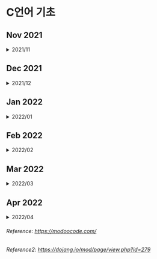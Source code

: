 # C언어 기초

## Nov 2021

<details>
<summary>2021/11</summary>
<div markdown="1">

<details>
<summary>11/01</summary>
<div markdown="1">

### 21-11-01 
1. C언어의 정의
2. 기수법 / 2진수 ↔ 10진수 ↔ 16진수 변환 / bit, byte, word, double word (메모리 단위)
3. 변수 - 정수형, 실수형 / 메모리 주소 / 변수 이름 주의사항
4. 연산자 - 산술, 대입, 비트, 쉬프트 / 연산 우선 순위 / 2의 보수 / 정수 오버플로우
5. scanf
6. if / if ~ else
7. for / while / do ~ while

</div>
</details>

<details>
<summary>11/02</summary>
<div markdown="1">

### 21-11-02
1. switch, case
2. 형 변화(캐스팅), 부동 소수점, 정규화
3. 배열(Array), 소수(Prime Number), 상수(Constant)</br>
  ※ 배열의 원소에 접근할 때 **우리가 참조하는 원소의 위치가 배열의 크기 보다 작은지 확인**

  </br>3-1. 소수  
  1과 자신을 제외한 약수가 하나도 없는 수  
  >**※ 배열의 원소의 수를 변수 크기 지정 시 특정한 값이 들어있는 변수를 사용할 수 없다.**
  ``` c
  int total = 3;
  int arr[total];
  ```
  _위와 같이 사용시 에러 발생_

  </br>3-2. 상수  
  처음 정의 시 값이 바로 주어지고, 값의 변경이 불가능하다.  
  >**※ 배열의 크기를 상수로 지정할수 없다.**
  
  </br>3-3. 변수 및 배열을 초기화 하지 않고 사용 시 에러 발생  
  >예외)
  ```c
  int arr[3] = {1};
  →/* compiler */→
  int arr[3] = {1, 0, 0};
  ```
  >**※ 특별히 초기화 하지 않은 원소들에는 0이 자동으로 들어가게 된다.**

</div>
</details>

<details>
<summary>11/03</summary>
<div markdown="1">

### 21-11-03
1. 배열 연습문제(/src/modoocode)  
1-1. 입력받은 학생들의 성적은 내림차순으로 정렬  
<br>1-2. 입력받은 학생들의 성적을 막대 그래프로 표현 (해결 x)

</div>
</details>

<details>
<summary>11/04</summary>
<div markdown="1">

### 21-11-04
1. 다차원 배열
  - 2차원 배열
  - 3차원 이상의 고차원 배열

  </br>1-1. 2차원 배열
    ```c
    int arr[3][2];
    ```
    > 위 배열을 그림으로 보면 아래와 같다

|`arr[0]`|`arr[1]`|`arr[2]`|
|:---:|:---:|:---:|
|↓|↓|↓|
|`arr[0][0]`|`arr[1][0]`|`arr[2][0]`|
|`arr[0][1]`|`arr[1][1]`|`arr[2][1]`|

→ ```arr[m][n];``` 과 같이 배열을 선언한다면(m, n은 임의의 정수값), m × n 개의 변수를 가지는 배열을 선언한 것이다. 

- 2차원 배열이나 1차원 배열 모두 메모리 상에서 연속적으로 존재 (메모리는 항상 1차원)

|메모리|
|---|
|`arr[0][0]`|
|`arr[0][1]`|
|`arr[0][2]`|
|`arr[1][0]`|
|`arr[1][1]`|
|`arr[1][2]`|
|`arr[2][0]`|
|`arr[2][1]`|
|`arr[2][2]`|

- 하지만 2차원 배열을 생각할 때 해당 원소들이 아래 표처럼 2차원 공간상에 배치 되어 있다고 생각할 수 있다.

|`arr[0][0]` 1|`arr[0][1]` 2|`arr[0][2]` 3|
|---|---|---|
|`arr[1][0]` 4|`arr[1][1]` 5|`arr[1][2]` 6|
|`arr[0][1]` 7|`arr[1][1]` 8|`arr[2][2]` 9|

※ **일차원 배열은 한 개의 인덱스로 원소에 접근하는 것**이고, **이차원 배열은 두 개의 인덱스로 원소에 접근하는 것**이다.

</div>
</details>

<details>
<summary>11/05</summary>
<div markdown="1">

### 21-11-05
1. 2차원 배열 실습(/src/modoocode)
2. 배열 정의  
`int arr[2][3] = {1,2,3,4,5,6};`  
`int arr[2][3] = {{1,2,3},{4,5,6}};`  
`int arr[] = {1,2,3,4};` = 
`int arr[4] = {1,2,3,4};`
> 위와 같이 정의 가능하다.

`int arr[];`
>하지만 위와 같이 정의 하는것은 불가능하다. 위처럼 배열을 정의한다면 컴파일러는 우리가 어떠한 크기의 배열을 정의하고 싶은지 모르기 때문에 오류가 발생한다.

  2-1. 2차원 배열의 정의  
  `int arr[][3] = {4,5,6}, [7,8,9}};`
  >비어있는 대괄호 안은 '2'가 들어간다.

  `int arr[][2] = {1,2},{3,4},{5,6},{7}};`
  >배열 정의 시 `arr[][2]`라고 했기 때문에 무조건 원소가 2인 1차원 배열들이 생기게 된다. 즉 7이 속한 1차원 배열에는 원소가 한 개인 것이 아니라 마치 `arr[3] = {1}`고 해도 상관 없는 것 처럼 8번째 원소가 들어갈 자리를 비워 놓게 되어 틀린 문장이 아니다.

  `int arr[2][] = {{4,5,6},{7,8,9}}`
  >**다차원 배열의 경우 맨 앞의 크기를 제외한 나머지 크기들을 정확히 지정해줘야 오류가 발생하지 않는다.**

3. 3차원, 그 이후 차원의 배열들

- 3차원 배열(그 이후)의 정의는 2차원 배열과 거의 동일

>일차원 배열은 한 개의 값(x)으로 원소에 접근하는 것이고, 이차원 배열은 두 개의 값(x,y)으로 원소에 접근하는 것이다!  
->  
3차원 배열은 세 개의 값(x,y,z)로 원소에 접근한다.

</div>
</details>

<details>
<summary>11/06</summary>
<div markdown="1">

### 21-11-06
~~1. 포인터~~  
- 1차원 배열 기초 연습 문제(/src/CodeUp)

</div>
</details>

<details>
<summary>11/07</summary>
<div markdown="1">

### 21-11-07
- 일주일치 복습 및 내용 정리/이해

</div>
</details>

<details>
<summary>11/08</summary>
<div markdown="1">

### 21-11-08
- 2차원 배열 기초 연습 문제
(/src/CodeUp)

</div>
</details>

<details>
<summary>11/09</summary>
<div markdown="1">

### 21-11-09
- 포인터
  >포인터 : 메모리 상에 위치한 특정한 데이터의 (시작) **주소값**을 보관하는 변수

  - (포인터에 주소값이 저장되는 데이터의 형) *(포인터의 이름);

  `int *p;`

  - (포인터에 주소값이 저장되는 데이터의 형)* (포인터의 이름);

  `int* p;`

  -> 포인터 p는 int형 데이터의 주소값을 저장하는 변수

- & 연산자
  - 변수 a의 주소값을 알고 싶다면 `&a` 로 쓰면 된다.
  
  >& 연산자를 사용하여 특정한 데이터의 메모리 상의 주소값을 알 수 있다.

</div>
</details>

<details>
<summary>11/10</summary>
<div markdown="1">

### 21-11-10
- **포인터는 특정한 데이터의 주소값을 보관한다. 이 때 포인터는 주소값을 보관하는 데이터의 형에 *를 붙임으로써 정의되고, &연산자로 특정한 데이터의 메모리 상의 주소값을 알아올 수 있다.**
</br></br>
- \* 연산자
  - 주소값에서 해당 주소값에 대응되는 데이터를 가져오는 연산자
</br> -> '_나에게 저장된 주소값에 해당하는 데이터로 생각하세요'_

int 변수 a / 포인터 p
</br>-> 포인터 p에 변수 a의 주소값이 저장되어 있다면, **포인터 p는 변수 a를 가리킨다.** (_포인터 또한 엄연한 변수_이기 때문에 특정한 메모리 공간을 차지한다.)

- 포인터도 타입이 있다.
- 포인터도 변수이기 때문에 포인터에 들어간 주소값이 바뀔 수 있다.

</div>
</details>

<details>
<summary>11/11</summary>
<div markdown="1">

### 21-11-11
- 포인터는 특정한 데이터의 메모리 상의 (시작) 주소값을 보관하는 변수

- 상수 포인터
  - 상수: 어떠한 데이터를 상수로 만들기 위해 `const` 키워드를 붙이면 된다. </br> -> '이 데이터의 내용은 절대로 바뀔수 없다!'
  </br>→→ '절대로 바뀌지 않을 것 같은 값에는 무조건 `const` 키워드를 붙여주는 습관'을 가져야한다.  
</br>
- `const int *`의 의미는 `const int`형 변수를 가리키는게 아니라 `int`형 변수를 가리키는데, **그 값을 절대로 바꾸지 말라**라는 의미 이다.

</div>
</details>

<details>
<summary>11/12</summary>
<div markdown="1">

### 21-11-12
~~포인터 덧셈~~  
11-09 ~ 11-11 까지의 포인터 복습

</div>
</details>

<details>
<summary>11/13</summary>
<div markdown="1">

### 21-11-13
- 11-11 참조(상수 포인터 부분)

```c
/* 상수 포인터? */
#include <stdio.h>
int main() {
  int a;
  int b;
  const int* pa = &a;

  *pa = 3;  // 올바르지 않은 문장
  pa = &b;  // 올바른 문장
  return 0;
}
```

```c
const int* pa = &a;
// int* pa와 같이 정의해도 int *pa와 같음
```

- `const int*`는 `const int`형 변수를 가리키는 것이 아니라 `int`형 변수를 가리키는데, **그 값을 절대로 바꾸지 말라**는 의미이다.  
즉, `pa`는 어떠한 `int`형 변수를 가리키고 있는데 `const`가 붙었으므로 `pa`가 가리키는 변수의 값은 절대로 바뀌면 안된다.

→ `a` 자체는 변수이므로 값이 자유롭게 변경 될 수 있다.  
`pa`를 통해서 `a`를 간접적으로 가리킬 때에는 컴퓨터가 **'아, 내가 `const`인 변수를 가리키고 있구나'** 라고 생각하기 때문에(`const int*` 로 포인터를 정의했기때문) 값을 바꿀 수 없다.

</div>
</details>

<details>
<summary>11/14</summary>
<div markdown="1">

### 21-11-14
- [11-11](#21-11-11) / [11-13](#21-11-13) 참조

```c
/* 상수 포인터? */
#include <stdio.h>
int main() {
  int a;
  int b;
  int* const pa = &a;

  *pa = 3;  // 올바른 문장
  pa = &b;  // 올바르지 않은 문장

  return 0;
}
```

- 위 코드에서는 `const`키워드가 `int*`앞에 있는것이 아니라 `int*`와 `pa`사이에 놓이고 있다.

- 포인터에는 가리키는 데이터의 주소값, 즉 `a`의 주소값이 `pa`에 저장 된다. 따라서, 이 `pa`가 `const`라는 의미는 `pa`의 값이 절대로 바뀔 수 없다는 것인데, `pa`는 포인터가 가리키는 변수의 주소값이 들어 있으므로 `pa`가 처음에 가리키는것(`a`)말고 다른것은 절대로 건드릴 수 없다는 것이다.

```c
*pa = 3; //올바른 문장
```

- pa가 가리키는 값을 바꾸면 안된다는 말은 안했기 때문에 위 문장은 가능하다.

</div>
</details>

<details>
<summary>11/15</summary>
<div markdown="1">

### 21-11-15
- 포인터 덧셈, 뺄셈

```c
#include <stdio.h>
int main() {
  int a;
  int* pa = &a;

  printf("pa의 값: %p \n", pa);

  printf("(pa + 1)의 값 : %p \n", pa + 1); // 포인터의 덧셈

  printf("(pa - 1)의 값 : %p \n", pa - 1); // 포인터의 뺄셈

  return 0;
}
```

- int가 4바이트이기 때문에 pa + 1는 주소값에 4가 더해져서 출력된다.

- int가 아닌 char, double을 사용하더라도 그에 맞게 1바이트, 8바이트 더해지게 된다.

- 위 코드에서 뺄셈의 경우에도 4가 빠지게 된다.

※ C에서는 두 포인터끼리의 덧셈을 허용하지 않는다.  
-> 두 변수의 메모리 주소를 더해서 나오는 값은 이전에 포인터들이 가리키던 두 변수와 관계없는 메모리 속의 임의 지점이다.

- 배열과 포인터

  - 배열은 **변수가 여러개 모인 것으로 생각할 수 있다.**

  - 배열들의 각 원소는 메모리 상에 연속되게 놓인다.

  ```c
  int arr[10] = {1, 2, 3, 4, 5, 6, 7, 8, 9, 10};
  ```

  이라고 정의한다면 ![array.webp](./src/img/array.webp) 위 사진에서 볼 수 있듯, 메모리 상에 연속된 형태로 나타나게 된다. 한개의 원소는 int형 변수이기 때문에 4바이트를 차지하게 된다.

</div>
</details>

<details>
<summary>11/16</summary>
<div markdown="1">

### 21-11-16

~~배열과 포인터 2 (예정)~~
- 휴식일

</div>
</details>

<details>
<summary>11/17</summary>
<div markdown="1">

### 21-11-17
- 배열과 포인터2
  - 포인터로도 배열의 원소에 쉽게 접근할 수 있다.  
  -> 배열의 시작 부분을 가리키는 포인터를 정의한 뒤에 포인터에 1을 더하면 그 다음 원소를 가르킨다.

  - 포인터는 자신이 가리키는 데이터의 '형'의 크기를 곱한 만큼 덧셈을 수행하기 때문  

  ※ 되돌아보기: **배열의 각 원소는 하나의 변수로 생각할 수 있다.**

```c
#include <stdio.h>
int main() {
  int arr[10] = {1, 2, 3, 4, 5, 6, 7, 8, 9, 10};
  int* parr;

  parr = &arr[0];

  printf("arr[3] = %d , *(parr + 3) = %d \n", arr[3], *(parr + 3));
  return 0;
}
```
>*를 이용하여 원소들과 똑같은 역할 수행이 가능하다.

- 배열에서 배열의 이름은 배열의 첫 번째 원소의 주소값을 나타낸다.
이때, 배열의 이름이 배열의 첫 번째 원소를 가리키는 포인터는 ***아니다!***


</div>
</details>

<details>
<summary>11/18</summary>
<div markdown="1">

### 21-11-18
배열 = 배열 / 포인터 = 포인터  
-> 배열의 이름과 첫 번째 원소의 주소값은 엄밀히 다른 것이다.  

(`sizeof`사용 시 배열은 배열의 실제 크기가 나오는 반면, 포인터는 배열 자체 크기가 아닌 포인터의 크기를 알려줌)

- 배열의 이름이 `sizeof` 연산자나 주소값 연산자(`&`)와 사용될 때(예를 들어 `&arr`)의 경우를 제외하고는, **배열의 이름을 사용 시 암묵적으로 첫 번째 원소를 가리키는 포인터로 타입 변환된다.**

- [] 연산자?
  - ex) arr[3] = *(arr + 3)로 바뀌어서 처리됨.
  - 3[arr] -> *(3 + arr)로 바꿔짐.
   따라서, arr[3]과 동일한 결과를 출력한다.

- 포인터의 정의

```c
int* p;
int *p;
/*두 가지 모두 가능하나, 아래 형식을 권장함.*/

int *p, *q, *r; // 올바른 문장
int* p, q, r; // 틀린 문장

// p만 int를 가리키는 포인터, q, r은 평볌한 int형 변수가 된다.
```

</div>
</details>

<details>
<summary>11/19</summary>
<div markdown="1">

### 21-11-19
> 이전 내용
- 배열은 배열이고, 포인터는 포인터이다. 다만;
  - `sizeof`와 주소값 연산자와 함꼐 사용할 때를 제외하면, 배열의 이름은 첫 번째 원소를 가리킨다.
   - `arr[i]`와 같은 문장은 사실 컴파일러에 의해 `*(arr + i)`로 변환된다.

---

- 1차원 배열 가리키기

```c
#include <stdio.h>

int main() {
  int arr[3] = {1, 2, 3};
  int *parr;

  parr = arr; // parr = &arr[0]; 과 동일

  printf("arr[1] : %d \n", arr[1]);
  printf("parr[1] : %d \n", parr[1]);
  return 0;
}
```
---
```c
#include <stdio.h>
int main() {
  int arr[10] = {100, 98, 97, 95, 89, 76, 92, 96, 100, 99};

  int* parr = arr;
  int sum = 0;

  while (parr - arr <= 9) {
    sum += (*parr);
    parr++;
  }

  printf("내 시험 점수 평균 : %d \n", sum / 10);
  return 0;
}
```

※ 포인터 연산에서 1 증가 시킨다면, `parr`에 저장된 주소값에 1을 더하는것이 아니라 `1 *`(포인터가 가리키는 타입의 크기)가 더해진다.

- 여기서 `parr`을 따로 선언한 이유는 `arr`를 증가 시켜서 `*(arr)`로 접근 할 수 없기 때문이다. (아래 코드 참고)

```c
#include <stdio.h>
int main() {
  int arr[10] = {100, 98, 97, 95, 89, 76, 92, 96, 100, 99};

  arr++;  // 오류
  return 0;
}
```

- 배열의 이름이 첫 번째 원소를 가리키는 포인터로 타입 변경 된다고 했을 때, 단순히 배열의 첫 번째 원소를 가리키는 주소값 그 자체가 될 뿐이다.


- 따라서, `arr++`문장은 C컴파일러 입장에서 `(0x7fff1234)++;`를 수행한 것인데, 이는 말이 되지 않는 문장이다.

</div>
</details>

<details>
<summary>11/20</summary>
<div markdown="1">

### 21-11-20
- 포인터의 포인터
  - `int **p;` -> `int`를 가리키는 포인터를 가리키는 포인터

```c
// 예제
#include <stdio.h>
int main() {
  int a;
  int *pa;
  int **ppa;

  pa = &a;
  ppa = &pa;

  a = 3;

  printf("a: %d // *pa : %d // **ppa : %d \n", a, *pa, **ppa);
  //*pa = a, **ppa = *(*ppa) = *pa = a
  printf("&a: %p // pa : %p // *ppa : %p \n", &a, pa, *ppa);
  //pa = &a, *ppa = pa = &a
  printf("&pa: %p // ppa : %p \n", &pa, ppa);
  //ppa = &pa
}

// 같은 행에 있는 값들이 모두 같음
```

> 위 관계를 그림으로 나타내면 아래와 같다.

![PP.webp](./src/img/PP.webp)

- 배열 이름의 주소값
  > **이전 내용**  
   배열 이름에 `sizeof`연산자와 주소값 연산자를 사용할 때 빼고는 전부 다 포인터로 암묵적 변환이 이루어진다.

```c
#include <stdio.h>

int main() {
  int arr[3] = {1, 2, 3};
  int (*parr)[3] = &arr;

  printf("arr[1] : %d \n", arr[1]);
  printf("parr[1] : %d \n", (*parr)[1]);
}
``` 

- `&arr`의 의미?  
  -> `arr`는 `int *`로 암묵적 변환된다고 했으니까 `&arr`는 `int **`가 되는것이 ***아니다!***  
암묵적 변환은 주소값 연산자가 왔을 때는 이루어지지 않는다.

-> `arr`는 **크기가 3인 배열**이기 때문에 `&arr`를 보관할 포인터는 **크기가 3인 배열을 가리키는 포인터**가 되어야 한다.

> ※ `parr`를 정의할 때 `*parr`를 꼭 `()`로 감싸야 한다. 괄호를 뺀다면 `int *parr[3]`과 같이 되어, 컴파일러가 `int *` 원소 3개를 가지는 배열을 정의한 것으로 오해하게 된다.

</div>
</details>

<details>
<summary>11/21~26</summary>
<div markdown="1">

### 21-11-21 ~ 21-11-26
  - 휴식(안경 파손, 수리 중)

</div>
</details>

<details>
<summary>11/27</summary>
<div markdown="1">

### 21-11-27
- 배열 이름의 주소값
  - 배열 이름에 `sizeof`연산자를 사용할 때 빼고는 전부 포인터로 암묵적 변환이 이루어진다.  
  _※ 암묵적 변환은 주소값 연산자가 왔을 때에는 이루어 지지 않는다._
  


</div>
</details>

<details>
<summary>11/28</summary>
<div markdown="1">

### 21-11-28
- 2차원 배열의 [] 연산자


</div>
</details>

<details>
<summary>11/29</summary>
<div markdown="1">

### 21-11-29
- 포인터의 형(type)을 결정짓는 두 가지 요소
  
- 포인터 배열


</div>
</details>

<details>
<summary>11/30</summary>
<div markdown="1">

### 21-11-30
- 포인터 복습


</div>
</details>

</div>
</details>

## Dec 2021

<details>
<summary>2021/12</summary>
<div markdown="1">

<details>
<summary>12/01</summary>
<div markdown="1">
  
### 21-12-01
- 포인터 복습
  
  
</div>
</details>

<details>
<summary>12/02</summary>
<div markdown="1">
  
### 21-12-02
- function (1)
  
  
</div>
</details>

<details>
<summary>12/03</summary>
<div markdown="1">
  
### 21-12-03
- function (1)
  - `main` 함수
  
  
</div>
</details>

<details>
<summary>12/04</summary>
<div markdown="1">

### 21-12-04
- function (2)
  
  
</div>
</details>

<details>
<summary>12/05</summary>
<div markdown="1">

### 21-12-05
- function (2)
  - 함수의 원형
  
  
</div>
</details>

<details>
<summary>12/06</summary>
<div markdown="1">

### 21-12-06
- function (3)
  
  
</div>
</details>

<details>
<summary>12/07</summary>
<div markdown="1">

### 21-12-07
- function (3)
  - 함수 포인터
  
  
</div>
</details>

<details>
<summary>12/08</summary>
<div markdown="1">

### 21-12-08
- function 복습
  
  
</div>
</details>

<details>
<summary>12/09</summary>
<div markdown="1">

### 21-12-09
- function 복습
  
  
</div>
</details>

<details>
<summary>12/10</summary>
<div markdown="1">

### 21-12-10
- 배열 + 포인터 + function
  
  
</div>
</details>

<details>
<summary>12/11~12</summary>
<div markdown="1">

### 21-12-11~12
- day off
  
  
</div>
</details>

<details>
<summary>12/13~12/31</summary>
<div markdown="1">

### 21-12-13 ~ 21-12-31
 - 사지방 고장
  
  
</div>
</details>

</div>
</details>


## Jan 2022

<details>
<summary>2022/01</summary>
<div markdown="1">

<details>
<summary>01/01</summary>
<div markdown="1">

- 배열

</div>
</details>

<details>
<summary>01/02</summary>
<div markdown="1">

- 배열 및 포인터

</div>
</details>

<details>
<summary>01/03</summary>
<div markdown="1">

- 배열 및 포인터

</div>
</details>

<details>
<summary>01/04</summary>
<div markdown="1">

- 포인터

</div>
</details>

<details>
<summary>01/05</summary>
<div markdown="1">

- 포인터

</div>
</details>

<details>
<summary>01/06</summary>
<div markdown="1">

- 포인터

</div>
</details>

<details>
<summary>01/07</summary>
<div markdown="1">

- 포인터

</div>
</details>

<details>
<summary>01/08</summary>
<div markdown="1">

- 포인터

</div>
</details>

<details>
<summary>01/09</summary>
<div markdown="1">

- function

</div>
</details>

<details>
<summary>01/10 ~ 01/16</summary>
<div markdown="1">

- 사지방 고장

</div>
</details>

</div>
</details>

## Feb 2022

<details>
<summary>2022/02</summary>
<div markdown="1">

<details>
<summary>02/25</summary>
<div markdown="1">

### 돌고돌아 포인터
- 메모리 상에 위치한 특정한 데이터의 (시작) 주소값을 보관하는 변수

- &연산자 - 피연산자의 주소값을 불러옴

- *연산자  
ex)
```c
p = &a;// 포인터 p는 변수 a를 가리킨다.
*p = 3; ( a = 3; ) //동일한 의미
```

</div>
</details>

<details>
<summary>02/27</summary>
<div markdown="1">

### 이어서 포인터
- 포인터의 타입  
ex)
```c
int a;
int *p; // 포인터가 가리키는 데이터 타입(여기서는 int형)
p = &a; // 메모리에서 차지하는 모든 주소들의 위치가 들어있는 것이 아니라 '시작주소'만 들어있다
*p = 4;
```
- 포인터는 **변수**다  
-> 포인터에 들어간 주소값이 바뀔 수 있다.


- 상수 포인터
> - 상수: `const`사용, 값 변경 절대 불가능  
> - 포인터에 const 사용 가능

</div>
</details>

<details>
<summary>02/28</summary>
<div markdown="1">

### 또 포인터
- `const int *pa = &a`
  > - `pa`가 가리키는 변수의 값은 절대로 바뀔 수 없다  
  > - `a` 자체는 값이 자유롭게 변경 될 수 있다

- `int *const pa = &a;`
  > - pa가 처음 가리키는 것(a의 주소값) 말고 다른 것은 절대 바꿀 수 없다.

- 포인터 덧셈
  - 포인터 + 정수(1,2...) = 포인터의 형(int, double..)만큼 주소값에 더해짐
  - _포인터끼리의 덧셈은 허용하지 않으나 뺄셈은 허용함_

- 포인터의 대입
  - 포인터의 형이 같다면 포인터를 대입할 수 있다.


- 배열과 포인터
  - 배열은 **변수가 여러개 모인 것으로 생각할 수 있다**
  - 배열들의 각 원소는 메모리 상에 연속되게 놓인다  
 > → 포인터로도 배열의 원소에 접근이 가능하다  
>배열의 시작 부분을 가리키는 포인터를 정의한 뒤에 포인터에 1을 더하면 그 다음 원소를 가리킨다. (데이터의 형에 따라 다름)

- **배열의 이름**은 **배열의 첫 번째 원소의 주소값**을 나타내고 있다
  > 배열의 이름이 배열의 첫 번째 원소를 가리키는 포인터는 _**아니다!**_

- 배열은 배열, 포인터는 포인터
  - sizeof 연산자를 통해 배열과 포인터의 크기를 알아냈을 때
    - 배열의 경우 그 배열의 **실제 크기**가 나온다.
    - 반면 포인터의 경우 단순히 포인터의 크기를 알려준다.

→ 배열의 이름과 첫 번째 원소의 주소값은 엄밀히 **다른 것**이다.
> C언어 상에서 배열의 이름이 sizeof 연산자나 주소값 연산자(&)와 사용될 경우를 제외하면, **배열의 이름을 사용시 암묵적으로 첫 번째 원소를 가리키는 포인터로 타입 변환되기 때문**

- [] 연산자
```c
/* [] 연산자 */
#include <stdio.h>
int main() {
  int arr[5] = {1, 2, 3, 4, 5};

  printf("a[3] : %d \n", arr[3]);
  printf("*(a+3) : %d \n", *(arr + 3));
  return 0;
}
```
- 
  - `arr`는 `+`연산자와 사용되기 때문에 첫 번째 원소를 가리키는 포인터로 변환됨
  - 위 코드에서 arr[3] = *(arr + 3)으로 변환되어 처리
  
    - 3[arr] = *(3 + a)도 가능

- 포인터 정의
  - `int* p;`
  - `int *p;`
  - 모두 사용 가능 하나 아래 형식을 더 많이 씀
    - `int *p, *q, *r;`과 같이 여러개의 변수를 선언
    - `int* p, q, r;` 이때, p만 int를 가리키는 포인터이고, q,r은 평범한 int형 변수

</div>
</details>

</div>
</details>


## Mar 2022

<details>
<summary>2022/03</summary>
<div markdown="1">

<details>
<summary>03/01</summary>
<div markdown="1">

### 마지막 포인터

- 복습
  -  `int arr[3];` 배열을 정의 `int *parr;` 포인터를 정의  
-> `parr = arr;` // parr = &arr[0];과 동일

- 1차원 배열 가리키기
  - 배열 arr를 선언하고, arr++를 하게 되면 오류가 생긴다. 그 이유는 배열의 이름이 첫 번째 원소를 가리키는 포인터로 타입 변경 된다고 했을 때, 이는 단순히 배열의 첫 번째 원소를 가리키는 주소값 그 자체가 될 뿐이기 때문이다.
  - 위 내용을 C컴파일러 입장에서 봤을 때, `(0x7fff1324)++;` 를 수행한것과 같다. 말이 되지 않는 문장이다.

- 포인터의 포인터
  - `int **p;` = int를 가리키는 포인터를 가리키는 포인터
 
- 배열 이름의 주소값
```c
int arr[3] = {1, 2, 3};
int (*parr)[3] = &arr;
```
- - arr는 크기가 3인 배열, &arr를 보관할 포인터는 **크기가 3인 배열을 가리키는 포인터**가 되어야한다.
  - parr을 정의할 때 *parr을 꼭 ()로 감싸야 하는데, 괄호를 빼면 `int *parr[3]` 로 되어 C컴파일러가 `int *` 원소 3개를 가지는 배열을 정의한 것으로 오해하게 된다.
  - parr은 _크기가 3인 배열을 가리키는 포인터_이기 때문에 배열을 직접 나타내기 위해서 *연산자를 통해 원래의 arr를 참조해야한다. (*parr)[1] = arr[1]
  - parr과 arr는 같은 값을 가진다.
    - arr와 parr 모두 배열의 첫 번째 원소의 주소값을 출력하나, 두 개의 타입은 다르다.  
    => arr자체가 어떤 메모리 공간에 존재하는 것이 아니기 때문이다.
  
</div>
</details>

<details>
<summary>03/02</summary>
<div markdown="1">

### 진짜 마지막 포인터..

- 2차원 배열의 []연산자
  - 1차원 배열이 여러 개 있다고 생각하면 된다.  
  => 컴퓨터 메모리 구조는 1차원이기 때문에 2차원 배열은 항상 선형으로 존재한다.
  - arr[0] = arr[0][0] / arr[1] = arr[1][0]  
  => 1차원 배열과 마찬가지로 sizeof나 주소값 연산자와 사용되지 않을 경우, **`arr[0]`은 `arr[0][0]`을 가리키는 포인터로 암묵적 타입 변환되고, `arr[1]`은 `arr[1][0]`을 가리키는 포인터로 타입 변환된다**
  > 1차원 배열 int arr[]에서 arr와 &arr[0]은 그 자체로 완전 다른 것이었던 것처럼, 2차원 배열 int arr[][]에서 arr[0]과 &arr[0][0] 또한 다르다. 다만 암묵적으로 타입 변환 시에 같은 것을 변환할 뿐이다.
  - sizeof 사용 시, 2차원 배열의 열의 개수를 계산할 수 있다.  
=> sizeof(arr[0])을 하면 0번째 행의 길이(총 열의 개수)가 나온다.  
=> 총 행의 개수는 전체 크기를 열의 크기로 나눈 것이다.
  - arr[0][0]의 형이 int이므로 arr[0]은 int *형이 되고, arr[1]또한 int *형이 된다.
  > 그러나 int*를 가리키는 포인터는 int**이나, **arr는 int **형이 되지 않는다.**  
  > int **형은 배열의 원소에 자유롭게 접근할 수 없다.

</div>
</details>

<details>
<summary>03/03</summary>
<div markdown="1">

### 끝나지 않는 포인터

- 포인터의 형(type)을 결정짓는 두 가지 요소
  - int arr[10] 이라는 배열에서 x번째 원소의 주소값을 알아내는 방법
    - 배열의 시작주소를 그냥 arr라 한다면 arr[x]의 주소값은 `arr + 4x` 로 나타낼 수 있다.
  - int arr[a][b] 라는 2차원 배열의 경우, arr[x][y]의 주소값 구하는 방법
    - 앞서 int arr[a][b]는 int arr[b] 짜리 배열이 메모리에 a개 존재하는 것이라고 설명했다. 따라서 arr[x][0]의 주소값은 x번째 int arr[b]짜리 배열이 된다.
    - arr[x][0]의 주소값은 `arr + 4bx` 가 된다.  arr[b] 배열의 크기는 4b이니까 x번째 배열의 시작주소는 4bx이기 때문
    - 따라서 arr[x][y]의 시작 주소값은 `arr + 4bx + 4y` 가 된다.
    - 여기서 중요한 점은 arr[x][y]의 주소값을 정확히 계산하기 위해서는 x, y 뿐만 아니라 b가 뭔지 알아야 한다.
    - 따라서 2차원 배열을 가리키는 포인터를 통해서 원소들을 정확히 접근하기 위해서는;
    1. 가리키는 원소의 크기 (여기서는 4)
    2. b의 값
    - 위 두 정보가 포인터의 타입에 명시되어 있어야 컴파일러가 원소에 올바르게 접근할 수 있다.


</div>
</details>

<details>
<summary>03/04</summary>
<div markdown="1">

### 진짜 진짜 마지막 포인터

- `int (*parr)[3]; // 배열의 형 (*포인터 이름)[2차원 배열의 열 개수]`
  - **parr은 크기가 3인 배열을 가리키는 포인터를 의미**
  - 1차원 배열에서 배열의 이름이 첫 번째 원소를 가리키는 포인터로 타입 변환이 된 것처럼, 2차원 배열에서 배열의 이름이 첫번째 **행**을 가리키는 포인터로 타입 변환이 되어야 한다. 이때, 첫 번째 행은 크기가 3인 1차원 배열이다.

- 포인터 배열
  - 배열 포인터는 배열을 가리키는 포인터
  - 포인터 배열은 포인터들을 모아놓은 배열
  > 용어는 언제나 뒷부분이 진짜라고 생각하면 된다. 즉, **포인터 배열은 배열이고, 배열 포인터는 포인터이다.**
  - 배열의 형을 `int*` 로도 할 수 있다. 즉, `int*` 배열에서 각각의 원소를 포인터로 취급할 수 있다.
```c
arr[0] = &a;
arr[1] = &b;
arr[2] = &c;
```
- - 위 문장에서 각각의 원소는 int형 변수 a, b, c를 가리키게 된다.
  - arr[0]에는 변수 a의 주소가, arr[1]에는 변수 b의 주소, arr[2]에는 변수 c의 주소가 각각 들어간다.

</div>
</details>

<details>
<summary>03/05</summary>
<div markdown="1">

### 함수 Function

- 함수의 시작
  - 함수의 정의(definition)
    - `int print() {}`
    1. 위 함수는 int형의 정보를 반환한다. (return)
    2. 함수의 이름뒤에 () 꼭 붙여야 한다.
    3. 함수의 이름 역시 변수의 이름 조건과 동일하다.
  - `{}`부분은 함수의 **몸체(body)**라고 부른다.
  - 함수를 불러내는 방법 (보통 **호출한다(call)**라고 표현함)
    
  - 함수의 종료는 두 가지 형태로 있을 수 있다.
    1. 반환이 되어 종료를 하게 된다.
    2. 함수의 끝 부분까지 실행하여 종료되는 것이다.
  - 한가지 중요한 사실은 return을 실행면 함수는 무조건 종료되어 함수를 호출하였던 부분으로 돌아간다는 점이다.

- 메인(main) 함수
  - 메인 함수가 리턴하는 데이터는 운영체제가 받아들인다.
  - 정상 종료 시 0 리턴, 비정상 종료 시 1 리턴

- 함수의 인자
  - 각 함수는 별개의 함수이기 때문에 각각의 함수에서 쓰이는 변수들을 사용할 수 없다.
  - **인자(argument, 혹은 매개변수(parameter))**
  - s함수를 호출할 때, s함수 안에서 정의된 avg라는 변수에 `매개변수(parameter)`의 값을 전달하겠다. -> `s(parameter);`
  - 호출자(caller), 함수를 호출하는 문장
    1. 각 함수 내부에서 선언된 변수들은 이름은 같지만 **서로 다른 변수** 이고, 메모리 상의 **다른 위치**를 점유하고 있다.
    2. **값**이 전달 된다.
    3. main, b 함수가 있을 때, b에서 변수의 값을 아무리 바꿔도 main함수의 변수에는 전혀 영향을 주지 않는다. 왜냐하면 b함수의 변수는 단지 **main 함수의 변수와 같은 값을 가진 채로 초기화된 메모리 상의 또다른 변수**이기 때문이다.

- 다른 함수에서 정의된 변수의 값을 수정하는 함수는 포인터를 이용하면 된다.

</div>
</details>

<details>
<summary>03/06</summary>
<div markdown="1">

### Function(1) 문제 풀기
[function(1) prob.1.c](https://github.com/kou466/study/blob/main/src/modoocode/MagicBox.c)  
[function(1) Prob.2.c](https://github.com/kou466/study/blob/main/src/modoocode/function(1)%20Prob.2.c)  
[function(1) Prob.3.c](https://github.com/kou466/study/blob/main/src/modoocode/function(1)%20Prob.3.c)  
[function(1) Prob.4.c](https://github.com/kou466/study/blob/main/src/modoocode/function(1)%20Prob.4.c)  

</div>
</details>

<details>
<summary>03/07</summary>
<div markdown="1">

### 함수 Function 2

- 포인터 복습
  - 특정한 변수의 메모리 상의 주소값을 저장하는 변수
  - int형 변수의 주소값을 저장하면 int*
  - char형 변수는 char*
  - 단항 연산자 *를 이용하여 자신이 가리키는 변수를 지칭할 수 있다.
  - & 연산자를 이용하여 특정한 변수의 조건을 알아낼 수 있다.


- 포인터로 받는 인자
```c
/* 드디어 써먹는 포인터 */
#include <stdio.h>
int change_val(int *pi) { // pi는 i의 주소값을 가짐
  printf("----- chage_val 함수 안에서 -----\n");
  printf("pi 의 값 : %p \n", pi);
  printf("pi 가 가리키는 것의 값 : %d \n", *pi);
  // * 연산자 : '내가 가지는 주소값에 해당하는 변수를 의미해라' -> *pi는 pi가 가리키는 i를 의미함

  *pi = 3; // pi가 가리키고 있는 변수(i)의 값을 3으로 변경

  printf("----- change_val 함수 끝~~ -----\n");
  return 0;
}
int main() {
  int i = 0;

  printf("i 변수의 주소값 : %p \n", &i);
  printf("호출 이전 i 의 값 : %d \n", i);
  change_val(&i); // i라는 변수의 '주소값'을 인자로 전달
  printf("호출 이후 i 의 값 : %d \n", i);

  return 0;
}
```
> **어떠한 함수가 특정한 타입의 변수/배열의 값을 바꾸려면 함수의 인자는 반드시 그 타입을 가리키는 포인터를 이용해야 한다**

- 함수의 원형(prototype)
  - 소스 코드의 제일 윗 부분에 함수의 원형을 추가
  > 대부분 함수를 main함수의 뒤에 정의하고 원형을 앞에 추가하는 것을 선호함


- 배열을 인자로 받기
```c
// 배열을 인자로 받아 그 배열의 각 원소의 값을 1씩 증가시키는 함수

#include <stdio.h>

int add_number(int *parr); // 1차원 배열을 가리키는 포인터는 int* 형 -> *parr은 arr를 가리킴
int main() {
  int arr[3];
  int i;

  /* 사용자로 부터 3 개의 원소를 입력 받는다. */
  for (i = 0; i < 3; i++) {
    scanf("%d", &arr[i]);
  }

  add_number(arr); // arr는 배열의 시작 주소 값을 가지고 있다. arr = &arr[0]

  printf("배열의 각 원소 : %d, %d, %d", arr[0], arr[1], arr[2]);

  return 0;
}
int add_number(int *parr) {
  int i;
  for (i = 0; i < 3; i++) {
    parr[i]++; 
  }
  return 0;
}
```
- Function(2) 문제 풀기

</div>
</details>

<details>
<summary>03/08</summary>
<div markdown="1">

### 함수 Function 3

- 복습
  - 어떠한 함수가 특정한 타입의 변수/배열의 값을 바꾸려면 함수의 인자는 반드시 특정한 타입을 가리키는 포인터 형을 이용해야 한다.


- 더블 포인터 인자
  - int* 타입을 가리키는 포인터의 타입은 int** 이다.
```c
/* 눈 돌아가는 예제. 포인터가 가리키는 변수를 서로 바꾼다.  */
#include <stdio.h>

int pswap(int **pa, int **pb);
int main() {
  int a, b;
  int *pa, *pb;

  pa = &a;
  pb = &b;

  printf("pa 가 가리키는 변수의 주소값 : %p \n", pa);
  printf("pa 의 주소값 : %p \n \n", &pa);
  printf("pb 가 가리키는 변수의 주소값 : %p \n", pb);
  printf("pb 의 주소값 : %p \n", &pb);

  printf(" ------------- 호출 -------------- \n");
  pswap(&pa, &pb);
  printf(" ------------- 호출끝 -------------- \n");

  printf("pa 가 가리키는 변수의 주소값 : %p \n", pa);
  printf("pa 의 주소값 : %p \n \n", &pa);
  printf("pb 가 가리키는 변수의 주소값 : %p \n", pb);
  printf("pb 의 주소값 : %p \n", &pb);
  return 0;
}
int pswap(int **ppa, int **ppb) {
  int *temp = *ppa;

  printf("ppa 가 가리키는 변수의 주소값 : %p \n", ppa);
  printf("ppb 가 가리키는 변수의 주소값 : %p \n", ppb);

  *ppa = *ppb;
  *ppb = temp;

  return 0;
}
```
- 위 코드 이해하기

  ---
- 더블 포인터 복습하기
  - **더블 포인터는 싱글 포인터의 주소 값을 저장하기 위한 포인터이다.**
```c
#include <stdio.h>

int main()
{
    int *numPtr1;     // 단일 포인터 선언
    int **numPtr2;    // 이중 포인터 선언
    int num1 = 10;

    numPtr1 = &num1;    // num1의 메모리 주소 저장 

    numPtr2 = &numPtr1; // numPtr1의 메모리 주소 저장

    printf("%d\n", **numPtr2);    // 20: 포인터를 두 번 역참조하여 num1의 메모리 주소에 접근

    return 0;
}
```
- 포인터도 실제로는 변수이기 때문에 메모리 주소를 구할 수 있다.

  하지만 포인터의 메모리 주소는 일반 포인터에 저장할 수 없고, `int **numPtr2;` 처럼 이중 포인터에 저장 해야 한다.
- 여기서 이중 포인터 numPtr2를 끝까지 따라가서 실제 값을 가져오려면 *변수 앞에 역참조 연산자를 두 번 사용하면 된다.*

  즉, 역참조를 두 번 하므로 numPtr2 ← numPtr1 ← num1 과 같은 모양이 되고 num1 의 값을 가져올 수 있다.

> 위 코드를 그림으로 보면 아래와 같다.

![doublePointer](./src/img/doublePointer.png)

</div>
</details>

<details>
<summary>03/09</summary>
<div markdown="1">

### 함수 Function 3 및 어제자 복습

- 2차원 배열을 인자로 받는 함수
```c
/* 2 차원 배열의 각 원소를 1 씩 증가시키는 함수 */
#include <stdio.h>
/* 열의 개수가 2 개인 이차원 배열과, 총 행의 수를 인자로 받는다. */
int add1_element(int (*arr)[2], int row);
// 열의 개수가 2개인 2차원 배열을 가리키는 포인터, 함수의 행의 수를 받는 인자

int main() {
  int arr[3][2];
  int i, j;

  for (i = 0; i < 3; i++) {
    for (j = 0; j < 2; j++) {
      scanf("%d", &arr[i][j]);
    }
  }

  add1_element(arr, 3);

  for (i = 0; i < 3; i++) {
    for (j = 0; j < 2; j++) {
      printf("arr[%d][%d] : %d \n", i, j, arr[i][j]);
    }
  }
  return 0;
}
int add1_element(int (*arr)[2], int row) {
  int i, j;
  for (i = 0; i < row; i++) {
    for (j = 0; j < 2; j++) {
      arr[i][j]++;
    }
  }

  return 0;
}
```
- 인자를 받는 것이 어렵게 느껴지기에, **함수의 인자의 경우에만** 아래 형태로 표현이 가능하다.
```c
int add1_element(int (*arr)[2], int row);
/*================동일=================*/
int add1_element(int arr[][2], int row);
```
> 만약 `int parr[][3] = arr;`의 문장을 이용했다면 컴퓨터는 parr을 '열의 개수가 3개이고 행의 개수는 정해지지 않은 배열'이라고 생각하여 오류를 내게된다.

- 다차원 배열의 인자도 정의 가능하다.
```c
int multi(int (*arr)[3][2][5]) {
  arr[1][1][1][1] = 1;
  return 0;
}
/*=============혹은=============*/
int multi(int arr[][3][2][5]) {
  arr[1][1][1][1] = 1;
  return 0;
}
```

- 상수인 인자
  - 상수로 인자를 받아들이는 경우 대부분은 함수를 호출해도 그 인자의 값이 바뀌지 않는 경우에 자주 사용한다.
  - ex) `int read_val(const int val);`
 
- 함수 포인터
  - 메모리 상에 올라간 함수의 시작 주소를 가리키는 역할을 하게 된다.
  - 함수 포인터가 함수를 가리키기 위해서는 그 함수의 시작 주소값을 알아야 하는데, 배열과 마찬가지로 **함수의 이름이 바로 함수의 시작 주소값**이다.
```c
/* 함수 포인터 */
#include <stdio.h>

int max(int a, int b);
int main() {
  int a, b;
  int (*pmax)(int, int); // 함수 포인터 pmax의 정의
  pmax = max; // max함수와 pmax의 정의가 일치하므로, max함수의 시작 주소값을 pmax에 대입할 수 있다.

  scanf("%d %d", &a, &b);
  printf("max(a,b) : %d \n", max(a, b));
  printf("pmax(a,b) : %d \n", pmax(a, b));
  // pmax는 max함수를 가리키므로 pmax를 통해 max함수가 할 수 있었던 모든 작업들을 할 수 있다.
  
  return 0;
}
int max(int a, int b) {
  if (a > b)
    return a;
  else
    return b;

  return 0;
}
```
- - 함수 포인터의 정의
    - 함수 포인터의 일반적인 정의
  >(함수의 리턴형) (*포인터 이름) (첫번째 인자 타입, 두번째 인자 타입, ...)  
  >만일 인자가 없다면 괄호 안을 비워두면 된다. 즉, int (*a)() 와 같이 하면 된다.

  - max함수와 donothing함수가 함수 포인터 pfunc와 정의가 일치하면 pfunc는 *두 개의 함수를 가리킬 수 있다.*
  - 인자의 형이 무엇인지 알기 힘든 경우가 있다.
    - ex) `int increase(int (*arr)[3], int row);`
    - 특정한 타입의 인자를 판별하는 일은 단순히 변수의 이름만을 빼버리면 된다.
    - 첫 번째 인자의 형은 `int (*)[3]`
    - 두 번째 인자의 형은 `int`
    - 즉 increase 함수를 가리키는 함수 포인터의 원형은 아래와 같다.
    - `int (*pfunc)(int (*)[3], int);`

</div>
</details>

<details>
<summary>03/10-11</summary>
<div markdown="1">

### 문제

- [function(3) prob.1.c](https://github.com/kou466/study/blob/main/src/modoocode/function(3)%20prob.1.c)  

</div>
</details>

<details>
<summary>03/13-14</summary>
<div markdown="1">
  
### 문자열 String

- 컴퓨터는 문자열을 문자들의 배열, 즉 char 배열에 저장한다.

- 널 - 종료 문자열 (Null-terminated string)
  - `char s[3];` 이렇게 문자열 s를 정의했을 때 불편함이 생긴다. 문자열을 이용할 때 마다 문자열의 길이를 알아야 하기 때문이다.
  - 위에 대한 대안으로 문자열의 끝에 **여기 까지가 문자열이다** 라고 알려주는 종료 문자를 넣은것이다.
  - 종료 문자는 아스키 값이 0이고, '\0'라고 나타낸다. 이때, 문자 '0'과 헷갈려서는 안된다.(문자 '0'은 아스키값이 48임)
  - 이 종료 문자를 가리켜서 널(Null)이라고 부른다.
 
  - Null문자가 들어갈 공간이 있어야 하기 때문에 3글자라도 배열은 4칸이 필요하다.

```c
// null_1부터 null_3까지 모두 동일하다.
char null_1 = '\0';
char null_2 = 0;
char null_3 = (char)NULL;

// sentence_4에서 Null값을 넣어줘야 하기때문에 문자의 개수보다 배열의 크기를 1 크게 해야한다.
char sentence_1[4] = {'P', 's', 'i', '\0'};
  char sentence_2[4] = {'P', 's', 'i', 0};
  char sentence_3[4] = {'P', 's', 'i', (char)NULL};
  char sentence_4[4] = {"Psi"};
  // sentence_4는 배열의 시작점을 가리키고 있으니 출력문에 바로 사용 가능하다.
  printf("sentence_4 : %s \n", sentence_4);
```
|`""`|`''`|
|---|---|
|큰 따옴표는 문자열 (한 개 이상의 문자)를 지정할 때 사용된다. </br> 예) "abd", "asdfasdf", "sentence", "a" 등|작은 따옴표는 한 개의 문자를 지정할 때 사용된다. </br> 예) 'a', 'b', '\0' (틀린 표현: 'abc', 'ab', 'cd' 등|

```c
/* 포인터 간단 복습 */
#include <stdio.h>
int main() {
  char word[30] = {"long sentence"};
  char *str = word;

  printf("%s \n", str);

  return 0;
}
```

- char*를 이용해서 char 배열을 가리킬 수 있기에, str이라는 char를 가리키는 포인터가 배열 word를 가리키고 있다.

- 문자열 바꾸기도 가능하다.
  - `char word[] = {"long sentence"};` 이 문장에서 '[]' 안 원소의 개수는 컴파일러가 알아서 원소의 수를 세어넣는다.
  - 이때 `word[0] = 'a';` 와 같은 식으로 문자열을 바꿀 수 있다.

</div>
</details>

<details>
<summary>03/18</summary>
<div markdown="1">  

### 문자열 String (1)

- 특정 문자열에 들어있는 문자의 개수를 세는 법
```c
#include <stdio.h>
int str_length(char *str);
int main() {
  char str[] = {"What is your name?"};

  printf("이 문자열의 길이 : %d \n", str_length(str));

  return 0;
}
int str_length(char *str) {
  int i = 0;
  while (str[i]) {
    i++;
  }

  return i;
}
```
> 일차원 배열을 가리키는 포인터는 `(그 배열의 형)*`

- - `str_length`라는 함수에서 while문의 조건 부분을 보면 str[i]가 0이 될때 까지 i의 값을 계속 증가 시킨다고 되어있다.
  - 문자열에서 0이 되는 순간은 NULL문자일때이다. 즉, 문자열의 끝 부분에 도달했을 때 0이 되는 것이기 때문에 i에는 맨 마지막의 NULL문자를 제외한 나머지 문자들의 총 개수가 된다.


- 문자열 입력받기
```c
/* 문자열 입력 */
#include <stdio.h>
int main() {
  char words[30]; // 최대 29글자 까지 저장할 수 있는 문자 배열 : 마지막에 NULL이 들어가기 때문에 30자가 아님

  printf("30 자 이내의 문자열을 입력해주세요! : ");
  scanf("%s", words);

  printf("문자열 : %s \n", words);

  return 0;
}
```
- - 배열(char words[30];)또한 scanf로 입력을 받는데 하나의 문자는 `%c`, 문자열일 경우 `%s`를 통해 받는다. 
  - scanf를 사용했을 경우 `&`를 이용해서 주소값을 전달하지 않고 배열의 이름 자체가 배열을 가리키는 포인터이기 때문에 &words가 아닌 그냥 words로 써야한다.

</div>
</details>

<details>
<summary>03/19</summary>
<div markdown="1">  

### 문자열 String (1)

- 문제 풀이

</div>
</details>

<details>
<summary>03/22</summary>
<div markdown="1">  

### 문자열 String (2)

- 버퍼(stdin)에 대한 이해
  - **버퍼(buffer)**
```c
/* 이상한 scanf */
#include <stdio.h>
int main() {
  int num;
  char c;

  printf("숫자를 입력하세요 : ");
  scanf("%d", &num);

  printf("문자를 입력하세요 : ");
  scanf("%c", &c);
  return 0;
}
```
- - 수 많은 버퍼 중에서도 키보드의 입력을 처리하는 버퍼는 입력 버퍼, 혹은 stdin(입력 스트림)이라 부르는 것이다.
  - 즉, 우리가 키보드로 치는 모든 정보는 일시적으로 `stdin`에 저장되었다가 나중에 입력이 종료되면 한번에 처리하게 된다.
  - 컴퓨터에서 우리가 입력을 종료했다는것을 알 수 있는 방법은 엔터(`\n`, 개행문자)를 이용하여 '입력을 종료했으니 버퍼에 있는 내용을 사용하라'는 의미로 받아들인다.
  - 그런데 컴퓨터는 `\n`까지 버퍼에 저장하는데, scanf함수에서 stdin으로부터 숫자를 얻어온다.

</div>
</details>

<details>
<summary>03/24</summary>
<div markdown="1">  

### 문자열 String (2)

- 버퍼 및 scanf에 대한 고질적인 문제


</div>
</details>

<details>
<summary>03/28</summary>
<div markdown="1">  
  
### 번외 - 디버깅 Debugging 1

- 디버깅(Debugging)?
  - 컴퓨터에 오류가 생기면 버그(bug)가 생겼다고들 한다. 왜 bug일까?
    - 1940년 그레이스 호퍼(Grace Hopper)라는 컴퓨터 과학자는 하버드 대학교 MK.Ⅱ 컴퓨터를 작동 시키던 도중 연산에 문제가 생겨 원인을 분석하다가 컴퓨터에 나방이 들어가 문제를 일으켰다는 것을 알게 되었다. 그녀는 이 나방을 꺼내고 곤충을 잡았다 라고 해서 디버그(Debug)했다고 기록했다.
  - 이 일로 인해 컴퓨터에 발생한 문제를 '버그', 이를 고치는 일을 '디버그'라고 부르게 되었다.

</div>
</details>

<details>
<summary>03/29</summary>
<div markdown="1">  

### 번외 - 디버깅 Debugging 2

- 디버깅은 C 프로그래밍을 배우면서 꼭 필요한 스킬이다. 적절한 디버깅을 통해 문제를 찾아낼 수 있기 때문이다.
```c
#include <stdio.h>
int main() {
  char a, b, c;
  a = 100;
  b = 300;
  c = a + b;

  printf("%d + %d = %d \n", a, b, c);
  return 0;
}
```
- 위 코드의 실행 결과는 `100 + 44 = -112`로 출력된다. 이상하지 않은가? 이때 사용하는 것이 바로 디버깅이다.
    - VS기준으로 F10을 누르면 코드를 분석하는 디버깅 모드로 들어간다. 여기서 필요한 부분은 코드부분의 **노란 화살표**와 아래에 있는 **조사식** 부분이다.
    - 앞서 말했듯, 디버깅을 하는 이유는 버그를 찾아내기 위함이다. 그런데 버그를 찾지 못하는 것은 컴퓨터의 연산속도가 매우 빠르기 때문인데, 디버깅을 할 때에는 사용자로 하여금 각 문장이 실행되는 과정을 천천히 살펴볼 수 있기에 어느 부분에서 문제가 발생한 것인지를 알 수 있다.

</div>
</details>

<details>
<summary>03/30</summary>
<div markdown="1">  

### 번외 - 디버깅 Debugging 3
![array.webp](./src/img/cursor.webp)
> 위 그림을 참고하여 아래 내용을 읽을것

- 어제 내용에서 디버깅에 필요한 부분은 **노란 화살표와 조사식** 이라고 했다.
  - 노란 화살표는 '내가 다음에 실행한 코드'를 가리키는 역할을 한다.
  - 조사식은 내가 값을 보고 싶은 식을 써넣으면 되는데, 예를 들어 변수 a의 값을 보고 싶다면 a를 치고, a + b의 값을 보고 싶다면 a + b의 값을 치면 된다.
  - 하지만 위 노란 화살표가 {를 가리킨다면 다음 실행할 문장이 {이므로 `char a,b,c;`는 실행조차 되지 않아 변수가 정의되어 있는지 모른다. 그렇기 때문에 다음 문장을 실행하기 위해 F10을 누르면 된다.
  - 조사식에서 `a는 100 'd'`, `b는 44','`,`c는 -112'?'`로 나타나게 되는데, -112에 해당하는 아스키 문자가 ?여서 출력된것이 아닌 아스키 표에 해당하지 않는 수이기 때문에 알 수 없음의 의미로 ?가 출력된 것이다.
  - c = a + b;에서 c = -112가 나온 이유는 char의 범위가 128까지이기 때문이다.

- 우리가 디버깅을 하지 않았다고 해도 위 예제에서는 char 범위 때문에 그렇다는 것을 알 수 있었겠지만, 실제로 우리가 만들 프로그램은 훨씬 복잡하기에 이런 디버깅 과정을 거쳐 문제가 생긴 부분을 찾아 낼 수 있다.
 
</div>
</details>

<details>
<summary>03/31</summary>
<div markdown="1">

### String (2)


</div>
</details>

</div>
</details>

## Apr 2022

<details>
<summary>2022/04</summary>
<div markdown="1">

<details>
<summary>04/01</summary>
<div markdown="1">

### String (2)


</div>
</details>

<details>
<summary>04/02</summary>
<div markdown="1">

### String (2) - ??


</div>
</details>

<details>
<summary>04/03</summary>
<div markdown="1">

### String (3)

- 문자열 리터럴(literal)에 대해
```c
/* 문자열 */
#include <stdio.h>
int main() {
  char str[] = "sentence";
  char *pstr = "sentence";

  printf("str : %s \n", str);
  printf("pstr : %s \n", pstr);

  return 0;
}
```
- 위 코드에서 첫 번째 문장은 sentence라는 문자열을 str이라는 배열에 집어넣었지만, 두 번째 문장은 무언가 이상한 점을 발견할 수 있다.
  - *"sentence"* 는 문자열이지, 어떠한 변수의 주소값이 아니다.
  - pstr은 char을 가리키는 포인터이므로 char형 변수의 주소값이 들어가야 하는데 *"sentence"* 를 특정한 주소값처럼 사용하고 있다.
  - 그런데, *"sentence"* 는 *"sentence"* 라는 문자열이 저장된 주소값(시작주소값)을 말한다.

```c
/* 문자열 */
#include <stdio.h>
int main() {
  char str[] = "hello";
  char *pstr = "goodbye";

  str[1] = 'a';
  pstr[1] = 'a';

  return 0;
}
```

- 위 코드를 실행하게 되면 오류가 발생하는데, `pstr[1] = 'a';` 를 주석 처리한 후 다시 실행하면 제대로 실행된다.
  - 맨 위 예제에서 pstr의 값을 읽기만 했을때는 정상적으로 실행되었지만 아래에서 `pstr[1] = 'a';` 를 통해 pstr의 값을 변경하였을 때 오류가 출력된 것으로 보아 마치 *상수처럼 컴퓨터에서 값을 변경하도록 허락하지 않는 것 같다.*
---
### 리터럴(literal)

- 프로그래밍 언어에서 **리터럴(literal)** 이란, 소스 코드 상에서 고정된 값을 가지는 것을 일컫는데, C언어의 경우 큰 따옴표( " )로 묶인 것들을 **문자열 리터럴(string literal)** 이라 부른다.

```c
char *pstr = "goodbye";
printf("why so serious?");
scanf("%c", str[0]);
```

- 위 3개의 문장에서 문자열 리터럴은 `goodbye, why so serious, %c` 모두 리터럴이다.
  - 컴퓨터에서는 프로그램을 실행하면 메모리 상의 특별한 곳에 이러한 리터럴들을 따로 보관하는 공간이 생긴다.
  > 추가적으로 설명하자면, 프로그램이 실행되서 메모리에 로드되면, 5 가지 종류의 영역(text segment, data segment, bss segment, heap, stack) 이 존재한다. 이 때, 텍스트 세그먼트(text segment) 에 프로그램 코드와 상수, 리터럴 등이 여기서 정의된다. 왜냐하면 텍스트 세그먼트에 있는 내용들은 읽기만 가능하기 때문이다. 물론 이 사실은 컴파일러 구현에 따라, 사용하는 운영체제 환경에 따라서 다를 수 있다.
  - 따라서 `char *pstr = "goodbye";` 를 실행하게 되면 컴퓨터는 *"goodbye의 시작 주소값을 가져와서 pstr에 대입해라"* 는 작업을 실행하게 된다.
  - pstr은 *"goodbye"* 라는 리터럴을 가리키고 printf("%s", pstr)을 했을 때 goodbye를 출력할 수 있게 된 것이다.

- 위에서 리터럴은 소스 코드 상에서 고정된 값을 가지는 것들이라고 했다. 즉, 실제 프로그램 실행 중에서도 리터럴의 값은 절대로 변경되어서는 안된다는 것이다.
  - 만일 hello라는 리터럴의 값을 실수로 hi로 변경하였다면, 사용자는 분명히 str에 hello라는 값을 넣으라고 명령했지만 hi가 들어가 큰 문제를 야기할 수 있다.
  - 따라서 리터럴이 보관되는 곳은 **오직 읽기만 가능한 곳** 이 된다. 만일 이곳을 함부로 변경하려고 하는 시도가 있다면 바로 프로그램이 강제로 종료되게 되는데, *이 또한 사용하는 운영체제, 환경에 따라 다르다.*

- 그렇기에 `char str[] = "hello";`를 했다면 str에 hello가 들어가고 `printf("why so serious?");` 를 했다면 화면에 why so serious가 출력될 거라고 보장할 수 있는 것이다.
  - 이 모든 문자열들이 *"문자열 리터럴"* 이라는 이름하에 메모리 상의 특별한 공간에서 보호 받고 있기 때문이다.

```c
char *pstr = "goodbye";
pstr[1] = 'a';
```

- 위 코드를 다시 살펴보면, goodbye 역시 문자열 리터럴이기 때문에 메모리 상의 공간에 저장된다. 그런데 이 곳은 오직 읽기만 가능한 곳이므로 쓰기( `pstr[1] = 'a';` )를 통해 *"리터럴 goodbye"* 의 값을 변경하려고 했기에 오류를 뿜게 되는 것이다.

```c
char str[] = "hello";
```

- 위 코드에서 *"hello"* 는 리터럴이라고 부르기 애매한데, 위 배열의 정의는 컴파일러에서 아래와 같이 해석되기 때문이다.

```c
char str[] = {'h', 'e', 'l', 'l', 'o', '\0'};
```

- 그냥 str이라는 배열에 hello라는 문자열을 복사하게 될 뿐이다. 그리고 위 배열은 텍스트 세그먼트가 아니라 스택(stack)이라는 메모리 수정이 가능한 영역에 정의가 되기에 str안의 문자열들은 수정이 가능하다.

> __참고적으로 VS 2017 이상에서는 리터럴을 char* 가 가리킬 수 없다. 반드시 const char* 가 가리켜야 하며, 덕분에 리터럴을 수정하는 괴랄한 짓을 컴파일 단에서 막을 수 있다.__

</div>
</details>

<details>
<summary>04/04</summary>
<div markdown="1">

### String (3)

- 문자열 가지고 놀기
  - C언어에서 문자열을 다루는 일은 생각보다 불편한 일이다.
  - int형 변수의 경우
```c
int i, j = 0;
i = j + 3;
```
- 위 처럼 값을 더하는 것이 가능하지만 문자열의 경우
```c
char str1[] = {"abc"};
char str2[] = {"def"};
str1 = str1 + str2;
```
- 위처럼 한다고 해서 str1이 "abcdef"가 되는 것이 아니다. str1 + str2는 각 배열의 주소값을 더하는 것인데, 배열의 이름은 포인터 상수이기 때문에 대입 연산 수행 시 오류가 발생한다.
- 또한, 다음과 같이 문자열을 비교하는 것도 불가능하다. `if (str1 == str2)`
- 위 문장의 의미는 "str1의 문자열이 들어있는 메모리 상의 (시작)주소와 str2의 문자열이 들어있는 메모리 상의 (시작)주소값을 비교해라" 라는 의미의 문장이기 때문이다. 따라서 우리가 원하던 기능이 실행 될 수 없으며, 다음과 같은 문장 또한 원하는 대로 실행되지 않는다. `if (str1 == "abc")`
- "abc"는 리터럴이다. 즉, str1과 "abc"를 비교한다는 뜻은 "str1이 저장된 메모리 상의 주소값과 abc라는 문자열 리터럴이 보관된 메모리 상의 주소값을 비교하는 문장이기 때문에 절대로 우리가 원하는 뜻은 가질 수 없다.
- 제일 짜증나는 부분은 문자열을 원하는 대로 복사할 수 없다는 것이다. 즉, int형 변수처럼 원하는 값을 "대입"할 수 없다.
- `str1 = str2;` 이 문장은 "str1에 str2의 값을 대입하라"는 뜻인데, 역시 str1의 값은 바뀔 수 없는 포인터 상수이기 때문에 오류가 발생한다.
---
- 문자열을 다루는데는 제약이 많다. 하지만 함수를 이용하여 편리하게 다룰 수 있다.
  - 일단, 위에서 지적한 내용을 바탕으로 문자열을 자유롭게 다루려면 다음과 같은 함수들이 필요할 것이다.
  1. 문자열 내의 총 문자의 수를 세는 함수
  2. 문자열을 복사하는 함수
  3. 문자열을 합치는 함수 (즉 더하는 함수)
  4. 문자열을 비교하는 함수
  
  - 이번엔 위 4가지 함수를 모두 구현하여 'src/modoocode' 폴더에 저장하겠다. (1번의 경우는 'String (1)'에서 작성되었음)


</div>
</details>

<details>
<summary>04/05</summary>
<div markdown="1">

### String (3)

- 문자열을 다루기 위한 함수 만들기


</div>
</details>

<details>
<summary>04/06</summary>
<div markdown="1">

### String (4) - 도서 관리 프로젝트 (2)



</div>
</details>

<details>
<summary>04/07</summary>
<div markdown="1">

### String (4) - 도서 관리 프로젝트 (2)



</div>
</details>

</div>
</details>

</div>
</details>



###### Reference: https://modoocode.com/
###### Reference2: https://dojang.io/mod/page/view.php?id=279
